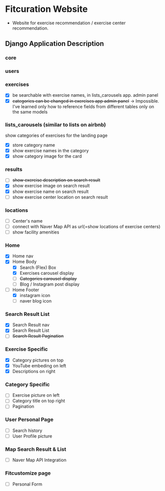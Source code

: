 # Fitcuration Website

- Website for exercise recommendation / exercise center recommendation.



## Django Application Description

### core

### users

### exercises

- [x] be searchable with exercise names, in lists_carousels app. admin panel 
- [x] ~~categories can be changed in exercises app admin panel~~ 
  -> Impossible. I've learned only how to reference fields from different tables only on the same models

### lists_carousels (similar to lists on airbnb)

show categories of exercises for the landing page

- [x] store category name 
- [x] show exercise names in the category
- [x] show category image for the card

### results

- [ ] ~~show exercise description on search result~~
- [x] show exercise image on search result
- [x] show exercise name on search result
- [ ] show exercise center location on search result

### locations

- [ ] Center's name
- [ ] connect with Naver Map API as url(=show locations of exercise centers)
- [ ] show facility amenities

### Home

- [x] Home nav
- [x] Home Body
  - [x] Search (Flex) Box
  - [x] Exercises carousel display
  - [ ] ~~Categories carousel display~~
  - [ ] Blog / Instagram post display
- [ ] Home Footer
  - [x] instagram icon
  - [ ] naver blog icon

### Search Result List

- [x] Search Result nav
- [x] Search Result List
- [ ] ~~Search Result Pagination~~

### Exercise Specific

- [x] Category pictures on top
- [x] YouTube embeding on left
- [x] Descriptions on right

### Category Specific

- [ ] Exercise picture on left
- [ ] Category title on top right
- [ ] Pagination

### User Personal Page

- [ ] Search history
- [ ] User Profile picture

### Map Search Result & List

- [ ] Naver Map API Integration

### Fitcustomize page

- [ ] Personal Form
